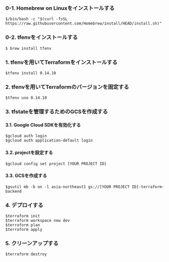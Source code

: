 ### 0-1. Homebrew on Linuxをインストールする
```
$/bin/bash -c "$(curl -fsSL https://raw.githubusercontent.com/Homebrew/install/HEAD/install.sh)"
```
### 0-2. tfenvをインストールする
```
$ brew install tfenv
```
### 1. tfenvを用いてTerraformをインストールする
```
$tfenv install 0.14.10
```
### 2. tfenvを用いてTerraformのバージョンを固定する
```
$tfenv use 0.14.10
```
### 3. tfstateを管理するためのGCSを作成する
#### 3.1. Google Cloud SDKを有効化する
```
$gcloud auth login
$gcloud auth application-default login
```
#### 3.2. projectを設定する
```
$gcloud config set project [YOUR PROJECT ID]
```
#### 3.3. GCSを作成する
```
$gsutil mb -b on -l asia-northeast1 gs://[YOUR PROJECT ID]-terraform-backend
```
### 4. デプロイする
```
$terraform init
$terraform workspace new dev
$terraform plan
$terraform apply
```
### 5. クリーンアップする
```
$terraform destroy
```
